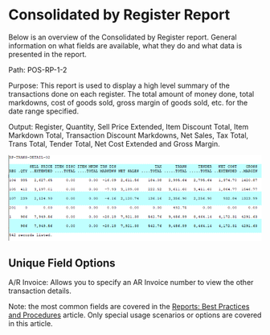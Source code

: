 # Consolidated by Register Report

<PageHeader />

Below is an overview of the Consolidated by Register report. General information on what fields are available, what they do and what data is presented in the report.

Path: POS-RP-1-2

Purpose: This report is used to display a high level summary of the transactions done on each register. The total amount of money done, total markdowns, cost of goods sold, gross margin of goods sold, etc. for the date range specified.

Output: Register, Quantity, Sell Price Extended, Item Discount Total, Item Markdown Total, Transaction Discount Markdowns, Net Sales, Tax Total, Trans Total, Tender Total, Net Cost Extended and Gross Margin.

![](./pos-rp-1-2.1.png)

## Unique Field Options

A/R Invoice: Allows you to specify an AR Invoice number to view the other transaction details.

Note: the most common fields are covered in the [Reports: Best Practices and Procedures](../reports-best-practices-and-procedures/README.md) article. Only special usage scenarios or options are covered in this article.

<PageFooter />
